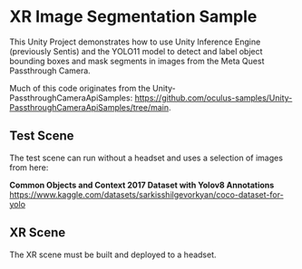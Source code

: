 # XR Image Segmentation Sample

This Unity Project demonstrates how to use Unity Inference Engine (previously Sentis) and the YOLO11 model to detect and label object bounding boxes and mask segments in images from the Meta Quest Passthrough Camera.

Much of this code originates from the Unity-PassthroughCameraApiSamples: https://github.com/oculus-samples/Unity-PassthroughCameraApiSamples/tree/main.

## Test Scene

The test scene can run without a headset and uses a selection of images from here:

**Common Objects and Context 2017 Dataset with Yolov8 Annotations**
https://www.kaggle.com/datasets/sarkisshilgevorkyan/coco-dataset-for-yolo 

## XR Scene

The XR scene must be built and deployed to a headset.
